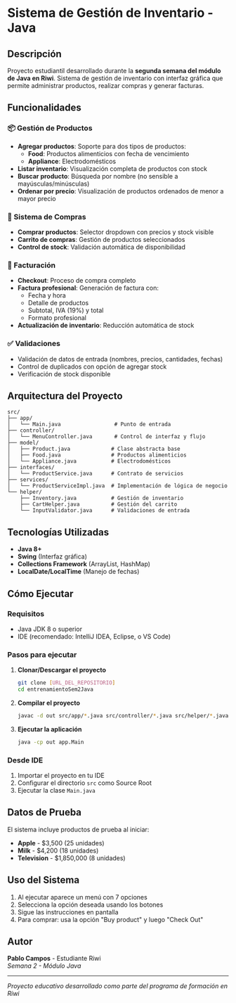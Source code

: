 # Sistema de Gestión de Inventario - Java

## Descripción
Proyecto estudiantil desarrollado durante la **segunda semana del módulo de Java en Riwi**. Sistema de gestión de inventario con interfaz gráfica que permite administrar productos, realizar compras y generar facturas.

## Funcionalidades

### 📦 Gestión de Productos
- **Agregar productos**: Soporte para dos tipos de productos:
  - **Food**: Productos alimenticios con fecha de vencimiento
  - **Appliance**: Electrodomésticos
- **Listar inventario**: Visualización completa de productos con stock
- **Buscar producto**: Búsqueda por nombre (no sensible a mayúsculas/minúsculas)
- **Ordenar por precio**: Visualización de productos ordenados de menor a mayor precio

### 🛒 Sistema de Compras
- **Comprar productos**: Selector dropdown con precios y stock visible
- **Carrito de compras**: Gestión de productos seleccionados
- **Control de stock**: Validación automática de disponibilidad

### 🧾 Facturación
- **Checkout**: Proceso de compra completo
- **Factura profesional**: Generación de factura con:
  - Fecha y hora
  - Detalle de productos
  - Subtotal, IVA (19%) y total
  - Formato profesional
- **Actualización de inventario**: Reducción automática de stock

### ✅ Validaciones
- Validación de datos de entrada (nombres, precios, cantidades, fechas)
- Control de duplicados con opción de agregar stock
- Verificación de stock disponible

## Arquitectura del Proyecto

```
src/
├── app/
│   └── Main.java                 # Punto de entrada
├── controller/
│   └── MenuController.java       # Control de interfaz y flujo
├── model/
│   ├── Product.java             # Clase abstracta base
│   ├── Food.java                # Productos alimenticios
│   └── Appliance.java           # Electrodomésticos
├── interfaces/
│   └── ProductService.java      # Contrato de servicios
├── services/
│   └── ProductServiceImpl.java  # Implementación de lógica de negocio
└── helper/
    ├── Inventory.java           # Gestión de inventario
    ├── CartHelper.java          # Gestión del carrito
    └── InputValidator.java      # Validaciones de entrada
```

## Tecnologías Utilizadas
- **Java 8+**
- **Swing** (Interfaz gráfica)
- **Collections Framework** (ArrayList, HashMap)
- **LocalDate/LocalTime** (Manejo de fechas)

## Cómo Ejecutar

### Requisitos
- Java JDK 8 o superior
- IDE (recomendado: IntelliJ IDEA, Eclipse, o VS Code)

### Pasos para ejecutar

1. **Clonar/Descargar el proyecto**
   ```bash
   git clone [URL_DEL_REPOSITORIO]
   cd entrenamientoSem2Java
   ```

2. **Compilar el proyecto**
   ```bash
   javac -d out src/app/*.java src/controller/*.java src/helper/*.java src/interfaces/*.java src/model/*.java src/services/*.java
   ```

3. **Ejecutar la aplicación**
   ```bash
   java -cp out app.Main
   ```

### Desde IDE
1. Importar el proyecto en tu IDE
2. Configurar el directorio `src` como Source Root
3. Ejecutar la clase `Main.java`

## Datos de Prueba
El sistema incluye productos de prueba al iniciar:
- **Apple** - $3,500 (25 unidades)
- **Milk** - $4,200 (18 unidades)  
- **Television** - $1,850,000 (8 unidades)

## Uso del Sistema
1. Al ejecutar aparece un menú con 7 opciones
2. Selecciona la opción deseada usando los botones
3. Sigue las instrucciones en pantalla
4. Para comprar: usa la opción "Buy product" y luego "Check Out"

## Autor
**Pablo Campos** - Estudiante Riwi  
*Semana 2 - Módulo Java*

---
*Proyecto educativo desarrollado como parte del programa de formación en Riwi*

